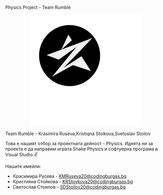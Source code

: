 Physics Project - Team Rumble



<p align = "center">
  <img width = "350" height = "350" src = "Documents/logo.png"</p>


Team Rumble - Krasimira Ruseva,Kristiqna Stoikova,Svetoslav Stoilov



Това е нашият отбор за проектната дейност - Physics.
Идеята ни за проекта е да направим играта Snake Physics и софтуерна програма в Visual Studio.✌



Нашите имейли:
- Красимира Русева - KMRuseva20@codingburgas.bg
- Кристияна Стойкова - KRStoykova20@codingburgas.bg
- Светослав Стоилов - SDStoilov20@codingburgas.bg
